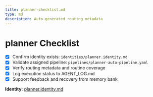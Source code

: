 ```yaml
---
title: planner-checklist.md
type: md
description: Auto-generated routing metadata
---
```


# planner Checklist

- [x] Confirm identity exists: `identities/planner.identity.md`
- [x] Validate assigned pipeline: `pipelines/planner-auto-pipeline.yaml`
- [x] Verify routing metadata and routine coverage
- [x] Log execution status to AGENT_LOG.md
- [x] Support feedback and recovery from memory bank

**Identity:** [planner.identity.md](../identities/planner.identity.md)


<!-- linked feature: memory bank -->
<!-- linked feature: pipelines -->
<!-- linked feature: agents -->
